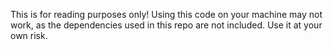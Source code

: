This is for reading purposes only! Using this code on your machine may not work, as the dependencies used in this repo are not included. Use it at your own risk.
